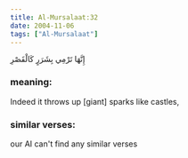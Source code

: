 ```yaml
---
title: Al-Mursalaat:32
date: 2004-11-06
tags: ["Al-Mursalaat"]
---
```

إِنَّهَا تَرْمِي بِشَرَرٍ كَالْقَصْرِ
### meaning: 
Indeed it throws up [giant] sparks like castles,
### similar verses: 

our AI can't find any similar verses




